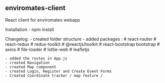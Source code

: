 ## enviromates-client

React client for enviromates webapp

Installation
    - npm install

Changelog:
    - created folder structure
    - added packages :
        # react-router
        # react-redux
        # redux-toolkit
        # @reactjs/toolkit
        # react-bootstrap bootstrap
        # axios
        # file-loader
        # lottie-web
        # leafletjs
        
    - added the routes in App.js
    - created Navigation
    - created Map component
    - created Login, Register and Create Event Forms
    - Created Coordinate tracker / map feature / 
